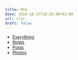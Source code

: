```yaml
---
title: RSS
date: 2019-10-17T18:26:00+01:00
url: /rss
draft: false
---
```


- [Everything](https://jackreid.xyz/index.xml)
- [Notes](https://jackreid.xyz/note/index.xml)
- [Posts](https://jackreid.xyz/post/index.xml)
- [Photos](https://jackreid.xyz/photo/index.xml)
